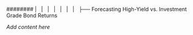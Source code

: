 ######## |   |   |   |   |   |   |   ├── Forecasting High-Yield vs. Investment Grade Bond Returns

*Add content here*